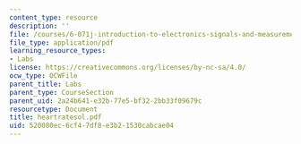 ```yaml
---
content_type: resource
description: ''
file: /courses/6-071j-introduction-to-electronics-signals-and-measurement-spring-2006/520080ec6cf47df8e3b21530cabcae04_heartratesol.pdf
file_type: application/pdf
learning_resource_types:
- Labs
license: https://creativecommons.org/licenses/by-nc-sa/4.0/
ocw_type: OCWFile
parent_title: Labs
parent_type: CourseSection
parent_uid: 2a24b641-e32b-77e5-bf32-2bb33f09679c
resourcetype: Document
title: heartratesol.pdf
uid: 520080ec-6cf4-7df8-e3b2-1530cabcae04
---
```

